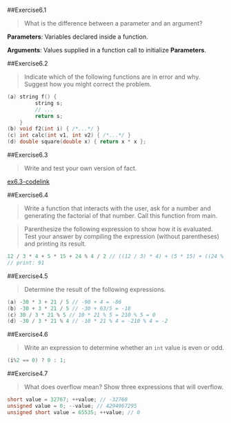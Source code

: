 ##Exercise6.1

> What is the difference between a parameter and an argument?

**Parameters**: Variables declared inside a function.

**Arguments**: Values supplied in a function call to initialize **Parameters**.

##Exercise6.2

> Indicate which of the following functions are in error and why. Suggest how you might correct the problem.

```cpp
(a) string f() {
         string s;
         // ...
         return s;
    }
(b) void f2(int i) { /*...*/ }
(c) int calc(int v1, int v2) { /*...*/ }
(d) double square(double x) { return x * x };
```

##Exercise6.3

> Write and test your own version of fact.

[ex6.3-codelink](exercise6.3.cc)

##Exercise6.4

> Write a function that interacts with the user, ask for a number and generating the factorial of that number. Call this
> function from main. 

> Parenthesize the following expression to show how it is evaluated. Test your answer by compiling the expression (without parentheses) and printing its result.

```cpp
12 / 3 * 4 + 5 * 15 + 24 % 4 / 2 // ((12 / 3) * 4) + (5 * 15) + ((24 % 2) / 2)
// print: 91
```

##Exercise4.5

> Determine the result of the following expressions.

```cpp
(a) -30 * 3 + 21 / 5 // -90 + 4 = -86
(b) -30 + 3 * 21 / 5 // -30 + 63/5 = -18
(c) 30 / 3 * 21 % 5 // 10 * 21 % 5 = 210 % 5 = 0
(d) -30 / 3 * 21 % 4 // -10 * 21 % 4 = -210 % 4 = -2
```

##Exercise4.6

> Write an expression to determine whether an `int` value is even or odd.

```cpp
(i%2 == 0) ? 0 : 1;
```

##Exercise4.7

> What does overflow mean? Show three expressions that will overflow.

```cpp
short value = 32767; ++value; // -32768
unsigned value = 0; --value; // 4294967295
unsigned short value = 65535; ++value; // 0
```

